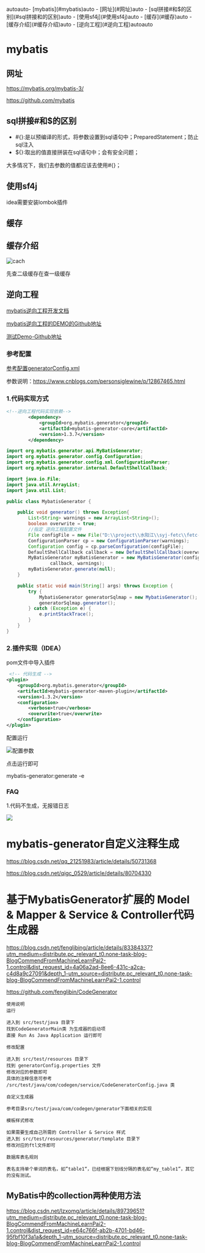 <!-- TOC -->autoauto- [mybatis](#mybatis)auto    - [网址](#网址)auto    - [sql拼接#和$的区别](#sql拼接和的区别)auto    - [使用sf4j](#使用sf4j)auto    - [缓存](#缓存)auto    - [缓存介绍](#缓存介绍)auto    - [逆向工程](#逆向工程)autoauto<!-- /TOC -->
# mybatis
## 网址
https://mybatis.org/mybatis-3/

https://github.com/mybatis

## sql拼接#和$的区别
* #{}:是以预编译的形式，将参数设置到sql语句中；PreparedStatement；防止sql注入
* ${}:取出的值直接拼装在sql语句中；会有安全问题；

大多情况下，我们去参数的值都应该去使用#{}；

## 使用sf4j
idea需要安装lombok插件

## 缓存
## 缓存介绍
![cach](img/mybatis-cach.jpg)

先查二级缓存在查一级缓存

## 逆向工程

[mybatis逆向工程开发文档](http://mybatis.org/generator/configreference/xmlconfig.html "点击跳转")

[mybatis逆向工程的DEMO的Github地址](https://github.com/mybatis/generator "点击跳转")

[测试Demo-Github地址](https://github.com/mybatis/generator "点击跳转")

### 参考配置

[参考配置generatorConfig.xml](sources/generatorConfig.xml)

参数说明：https://www.cnblogs.com/personsiglewine/p/12867465.html

### 1.代码实现方式

```xml
<!--逆向工程代码实现依赖-->
		<dependency>
			<groupId>org.mybatis.generator</groupId>
			<artifactId>mybatis-generator-core</artifactId>
			<version>1.3.7</version>
		</dependency>
```

```java
import org.mybatis.generator.api.MyBatisGenerator;
import org.mybatis.generator.config.Configuration;
import org.mybatis.generator.config.xml.ConfigurationParser;
import org.mybatis.generator.internal.DefaultShellCallback;

import java.io.File;
import java.util.ArrayList;
import java.util.List;

public class MybatisGenerator {

    public void generator() throws Exception{
        List<String> warnings = new ArrayList<String>();
        boolean overwrite = true;
        //指定 逆向工程配置文件
        File configFile = new File("D:\\project\\水阳江\\syj-fetc\\fetc-ams\\src\\main\\resources\\generatorConfig.xml");
        ConfigurationParser cp = new ConfigurationParser(warnings);
        Configuration config = cp.parseConfiguration(configFile);
        DefaultShellCallback callback = new DefaultShellCallback(overwrite);
        MyBatisGenerator myBatisGenerator = new MyBatisGenerator(config,
                callback, warnings);
        myBatisGenerator.generate(null);
    }

    public static void main(String[] args) throws Exception {
        try {
            MybatisGenerator generatorSqlmap = new MybatisGenerator();
            generatorSqlmap.generator();
        } catch (Exception e) {
            e.printStackTrace();
        }
    }
}
```

### 2.插件实现（IDEA）

pom文件中导入插件

```xml
 <!-- 代码生成 -->
<plugin>
	<groupId>org.mybatis.generator</groupId>
	<artifactId>mybatis-generator-maven-plugin</artifactId>
	<version>1.3.2</version>
	<configuration>
		<verbose>true</verbose>
		<overwrite>true</overwrite>
	</configuration>
</plugin>
```

配置运行

![配置参数](img\mg01.png)

点击运行即可

mybatis-generator:generate -e

### FAQ

1.代码不生成，无报错日志

![](img\MG02.png)



# mybatis-generator自定义注释生成

https://blog.csdn.net/qq_21251983/article/details/50731368

https://blog.csdn.net/qigc_0529/article/details/80704330



# 基于MybatisGenerator扩展的 Model & Mapper & Service & Controller代码生成器

https://blog.csdn.net/fenglibing/article/details/83384337?utm_medium=distribute.pc_relevant_t0.none-task-blog-BlogCommendFromMachineLearnPai2-1.control&dist_request_id=4a06a2ad-8ee6-431c-a2ca-c4d8a9c27091&depth_1-utm_source=distribute.pc_relevant_t0.none-task-blog-BlogCommendFromMachineLearnPai2-1.control

https://github.com/fenglibin/CodeGenerator

```
使用说明
运行

进入到 src/test/java 目录下
找到CodeGeneratorMain类 为生成器的启动项
直接 Run As Java Application 运行即可

修改配置

进入到 src/test/resources 目录下
找到 generatorConfig.properties 文件
修改对应的参数即可
具体的注释信息可参考 /src/test/java/com/codegen/service/CodeGeneratorConfig.java 类

自定义生成器

参考目录src/test/java/com/codegen/generator下面相关的实现

模板样式修改

如果需要生成自己所需的 Controller & Service 样式
进入到 src/test/resources/generator/template 目录下
修改对应的ftl文件即可

数据库表名规则

表名支持单个单词的表名，如”table1“，已经根据下划线分隔的表名如“my_table1”，其它的没有测试。
```



## MyBatis中的collection两种使用方法

https://blog.csdn.net/lzxomg/article/details/89739651?utm_medium=distribute.pc_relevant_t0.none-task-blog-BlogCommendFromMachineLearnPai2-1.control&dist_request_id=e64c766f-ab2b-4701-bd46-95fbf10f3a1a&depth_1-utm_source=distribute.pc_relevant_t0.none-task-blog-BlogCommendFromMachineLearnPai2-1.control